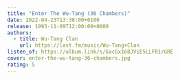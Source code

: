 ```yaml
---
title: "Enter The Wu-Tang (36 Chambers)"
date: 2022-04-23T13:38:00+0100
release: 1993-11-09T12:00:00+0000
authors:
  - title: Wu-Tang Clan
    url: https://last.fm/music/Wu-Tang+Clan
listen_of: https://album.link/s/6acGx168JViE5LLFR1rGRE
cover: enter-the-wu-tang-36-chambers.jpg
rating: 5
---
```

